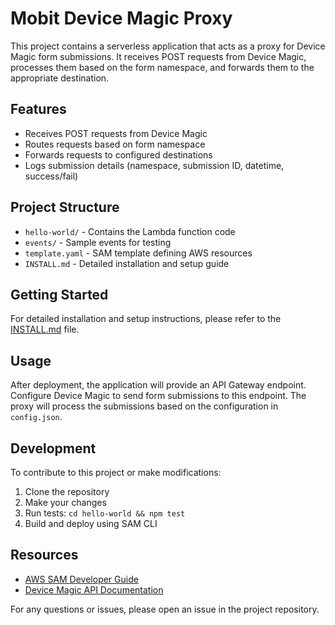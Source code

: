 # Mobit Device Magic Proxy

This project contains a serverless application that acts as a proxy for Device Magic form submissions. It receives POST requests from Device Magic, processes them based on the form namespace, and forwards them to the appropriate destination.

## Features

- Receives POST requests from Device Magic
- Routes requests based on form namespace
- Forwards requests to configured destinations
- Logs submission details (namespace, submission ID, datetime, success/fail)

## Project Structure

- `hello-world/` - Contains the Lambda function code
- `events/` - Sample events for testing
- `template.yaml` - SAM template defining AWS resources
- `INSTALL.md` - Detailed installation and setup guide

## Getting Started

For detailed installation and setup instructions, please refer to the [INSTALL.md](INSTALL.md) file.

## Usage

After deployment, the application will provide an API Gateway endpoint. Configure Device Magic to send form submissions to this endpoint. The proxy will process the submissions based on the configuration in `config.json`.

## Development

To contribute to this project or make modifications:

1. Clone the repository
2. Make your changes
3. Run tests: `cd hello-world && npm test`
4. Build and deploy using SAM CLI

## Resources

- [AWS SAM Developer Guide](https://docs.aws.amazon.com/serverless-application-model/latest/developerguide/what-is-sam.html)
- [Device Magic API Documentation](https://www.devicemagic.com/developers/api-documentation/)

For any questions or issues, please open an issue in the project repository.
